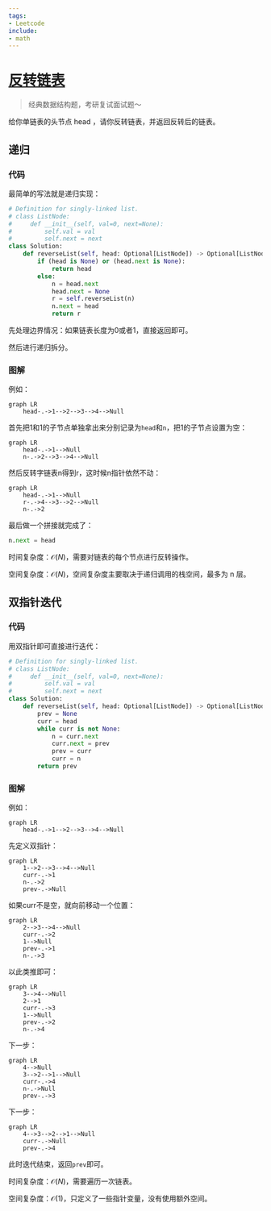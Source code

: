 ```yaml
---
tags:
- Leetcode
include:
- math
---
```


# [反转链表](https://leetcode.cn/problems/reverse-linked-list/)

> 经典数据结构题，考研复试面试题～

给你单链表的头节点 head ，请你反转链表，并返回反转后的链表。

## 递归

### 代码

最简单的写法就是递归实现：

```python
# Definition for singly-linked list.
# class ListNode:
#     def __init__(self, val=0, next=None):
#         self.val = val
#         self.next = next
class Solution:
    def reverseList(self, head: Optional[ListNode]) -> Optional[ListNode]:
        if (head is None) or (head.next is None):
            return head
        else:
            n = head.next
            head.next = None
            r = self.reverseList(n)
            n.next = head
            return r

```

先处理边界情况：如果链表长度为0或者1，直接返回即可。

然后进行递归拆分。

### 图解

例如：

```mermaid
graph LR
    head-.->1-->2-->3-->4-->Null
```

首先把1和1的子节点单独拿出来分别记录为`head`和`n`，把1的子节点设置为空：

```mermaid
graph LR
    head-.->1-->Null
    n-.->2-->3-->4-->Null
```

然后反转字链表n得到r，这时候n指针依然不动：

```mermaid
graph LR
    head-.->1-->Null
    r-.->4-->3-->2-->Null
    n-.->2
```

最后做一个拼接就完成了：

```python
n.next = head
```

时间复杂度：$\mathcal{O}(N)$，需要对链表的每个节点进行反转操作。

空间复杂度：$\mathcal{O}(N)$，空间复杂度主要取决于递归调用的栈空间，最多为 n 层。

## 双指针迭代

### 代码

用双指针即可直接进行迭代：

```python
# Definition for singly-linked list.
# class ListNode:
#     def __init__(self, val=0, next=None):
#         self.val = val
#         self.next = next
class Solution:
    def reverseList(self, head: Optional[ListNode]) -> Optional[ListNode]:
        prev = None
        curr = head
        while curr is not None:
            n = curr.next
            curr.next = prev
            prev = curr
            curr = n
        return prev
```

### 图解

例如：

```mermaid
graph LR
    head-.->1-->2-->3-->4-->Null
```

先定义双指针：

```mermaid
graph LR
    1-->2-->3-->4-->Null
    curr-.->1
    n-.->2
    prev-.->Null
```

如果curr不是空，就向前移动一个位置：

```mermaid
graph LR
    2-->3-->4-->Null
    curr-.->2
    1-->Null
    prev-.->1
    n-.->3
```

以此类推即可：

```mermaid
graph LR
    3-->4-->Null
    2-->1
    curr-.->3
    1-->Null
    prev-.->2
    n-.->4
```

下一步：

```mermaid
graph LR
    4-->Null
    3-->2-->1-->Null
    curr-.->4
    n-.->Null
    prev-.->3
```

下一步：

```mermaid
graph LR
    4-->3-->2-->1-->Null
    curr-.->Null
    prev-.->4
```

此时迭代结束，返回`prev`即可。

时间复杂度：$\mathcal{O}(N)$，需要遍历一次链表。

空间复杂度：$\mathcal{O}(1)$，只定义了一些指针变量，没有使用额外空间。
